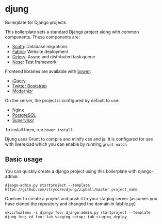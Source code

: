 djung
=====

Boilerplate for Django projects

This boilerplate sets a standard Django project along with common components.
These components are:

- [South](http://south.aeracode.org/): Database migrations
- [Fabric](http://docs.fabfile.org): Website deployment
- [Celery](http://www.celeryproject.org/): Async and distributed task queue
- [Nose](https://nose.readthedocs.org/en/latest/): Test framework

Frontend libraries are available with [bower](https://github.com/twitter/bower):
- [jQuery](http://jquery.com/)
- [Twitter Bootstrap](http://twitter.github.com/bootstrap/)
- [Modernizr](http://modernizr.com/)

On the server, the project is configured by default to use:
- [Nginx](http://nginx.com)
- [PostgreSQL](http://www.postgresql.org/)
- [Supervisor](http://supervisord.org/)

To install them, run `bower install`.

Djung uses Grunt to compile and minify css and js. It is configured for use
with livereload which you can enable by running `grunt watch`

Basic usage
-----------

You can quickly create a django project using this boilerplate with django-admin:

    django-admin.py startproject --template https://github.com/strycore/djung/zipball/master project_name

Oneliner to create a project and push it to your staging server (assumes you
have cloned the repository and changed the domain in fabfile.py)

    mkvirtualenv -i django foo; django-admin.py startproject --template djung foo; cd foo; fab staging setup; fab staging deploy

